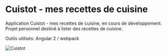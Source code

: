 Cuistot - mes recettes de cuisine
========================

Application Cuistot - mes recettes de cuisine, en cours de développement. Projet personnel destiné à lister des recettes de cuisine.

Outils utilisés: Angular 2 / webpack

![Cuistot](http://www.aurelienvattant.net/public/img/cuistot-01.jpg)